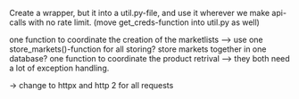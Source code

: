 Create a wrapper, but it into a util.py-file, and use it wherever we make api-calls with no rate limit.
(move get_creds-function into util.py as well)

one function to coordinate the creation of the marketlists 
--> use one store_markets()-function for all storing? store markets together in one database?
one function to coordinate the product retrival 
--> they both need a lot of exception handling.

-> change to httpx and http 2 for all requests